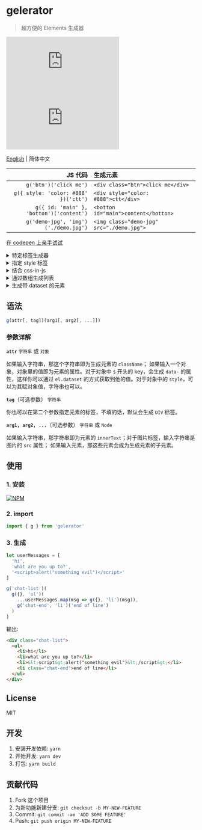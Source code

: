 # gelerator
> 超方便的 Elements 生成器

![](https://img.badgesize.io/gaoryrt/gelerator/master/src/gelerator.min.js)
![](https://img.badgesize.io/gaoryrt/gelerator/master/src/gelerator.min.js?compression=gzip)

[English](./README.md) | 简体中文

JS 代码 | 生成元素
---: | :---
`g('btn')('click me')` | `<div class="btn">click me</div>`
`g({ style: 'color: #888' })('ctt')` | `<div style="color: #888">ctt</div>`
`g({ id: 'main' }, 'botton')('content')` | `<botton id="main">content</botton>`
`g('demo-jpg', 'img')('./demo.jpg')` | `<img class="demo-jpg" src="./demo.jpg">`

[在 codepen 上亲手试试](https://codepen.io/gaoryrt/pen/ELrdVE)

<details>
<summary>特定标签生成器</summary>

```javascript
const P = g({ ...some attrs }, 'p')  // 特定 p 标签生成器，一次性生成复杂标签模版

const p1 = P('content1')
const p2 = P('content2')     // p1 和 p2 拥有同样的 attributes
```

</details>

<details>
<summary>指定 style 标签</summary>

```javascript
// 可以在 style 里写字符串
const el = g({
    style: 'top: 1px; left: 1px'
})('content')

// 也可以直接写对象
const el = g({
    style: {
        top: '1px',
        left: '1px'
    }
})('content')
```

</details>

<details>
  <summary>结合 css-in-js</summary>

```javascript
import { css } from 'emotion'  // 可以结合 css-in-js 的 css-modules, auto-prefixer
import { g } from 'gelerator'

const isIOS = /iPad|iPhone|iPod/.test(window.navigator.userAgent)
const paraClass = css`
  font-size: ${isIOS ? 18 : 14}px;
`

const el = g(paraClass)('content')  // div 一把梭
```

</details>

<details>
    <summary>通过数组生成列表</summary>

```javascript
const arr = ['a', 'b', 'c', 'd']

// 使用 es6 很方便
const ctnr = g('ctnr', 'ol')(
    ...arr.map((item, idx) => g({}, 'li')(item))
)

// 当然 es5 也可以
const ctnr = g('ctnr', 'ol').apply(
    this,
    arr.map(function(item, idx) {
      return g({}, 'li')(item)
    })
)
```

<p>这样就生成了包裹四个 <code>li</code> 的 <code>ol</code> 元素</p>
</details>

<details>
    <summary>生成带 dataset 的元素</summary>

```javascript
const arr = ['a', 'b', 'c', 'd']

// $ 开头的 key 会变成 data-set
const ctnr = g('ctnr', 'ol')(
    ...arr.map((item, idx) => g({
      $index: idx,                  // $index 生成 data-index
      $item: item                   // $item 生成 data-item
    }, 'li')())
)
```

</details>


## 语法

```javascript
g(attr[, tag])(arg1[, arg2[, ...]])
```
### 参数详解

**`attr`**
`字符串` 或 `对象`

如果输入字符串，那这个字符串即为生成元素的 `className`；
如果输入一个对象，对象里的值即为元素的属性。对于对象中 `$` 开头的 key，会生成 `data-` 的属性，这样你可以通过 `el.dataset` 的方式获取到他的值。对于对象中的 `style`，可以为其赋对象值，字符串也可以。

**`tag`**（可选参数）
`字符串`

你也可以在第二个参数指定元素的标签，不填的话，默认会生成 `DIV` 标签。

**`arg1, arg2, ...`**（可选参数）
`字符串` 或 `Node`

如果输入字符串，那字符串即为元素的 `innerText`；对于图片标签，输入字符串是图片的 `src` 属性；
如果输入元素，那这些元素会成为生成元素的子元素。


## 使用

### 1. 安装
[![NPM](https://nodei.co/npm/gelerator.png?compact=true)](https://nodei.co/npm/gelerator/)

### 2. import
```javascript
import { g } from 'gelerator'
```

### 3. 生成
```javascript
let userMessages = [
  'hi',
  'what are you up to?',
  '<script>alert("something evil")</script>'
]

g('chat-list')(
  g({}, 'ul')(
    ...userMessages.map(msg => g({}, 'li')(msg)),
    g('chat-end', 'li')('end of line')
  )
)
```

输出:

```HTML
<div class="chat-list">
  <ul>
    <li>hi</li>
    <li>what are you up to?</li>
    <li>&lt;script&gt;alert("something evil")&lt;/script&gt;</li>
    <li class="chat-end">end of line</li>
  </ul>
</div>
```

## License
MIT

## 开发
1. 安装开发依赖: `yarn`
2. 开始开发: `yarn dev`
3. 打包: `yarn build`

## 贡献代码
1. Fork 这个项目
2. 为新功能新建分支: `git checkout -b MY-NEW-FEATURE`
3. Commit: `git commit -am 'ADD SOME FEATURE'`
4. Push: `git push origin MY-NEW-FEATURE`
